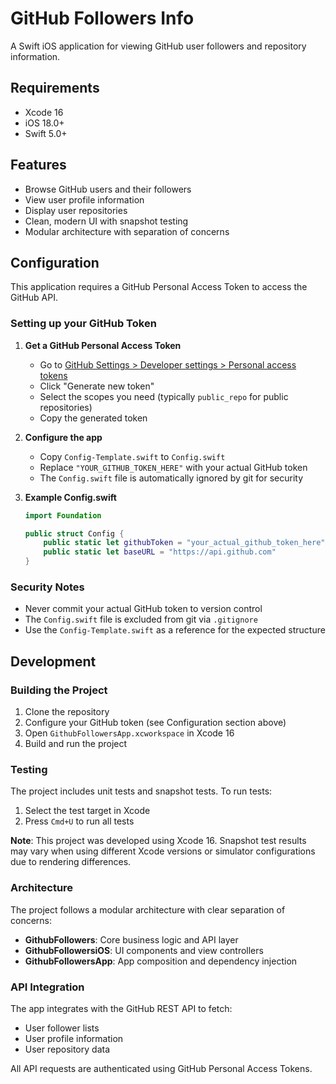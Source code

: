 # GitHub Followers Info

A Swift iOS application for viewing GitHub user followers and repository information.

## Requirements

- Xcode 16
- iOS 18.0+
- Swift 5.0+

## Features

- Browse GitHub users and their followers
- View user profile information
- Display user repositories
- Clean, modern UI with snapshot testing
- Modular architecture with separation of concerns

## Configuration

This application requires a GitHub Personal Access Token to access the GitHub API.

### Setting up your GitHub Token

1. **Get a GitHub Personal Access Token**
   - Go to [GitHub Settings > Developer settings > Personal access tokens](https://github.com/settings/tokens)
   - Click "Generate new token"
   - Select the scopes you need (typically `public_repo` for public repositories)
   - Copy the generated token

2. **Configure the app**
   - Copy `Config-Template.swift` to `Config.swift`
   - Replace `"YOUR_GITHUB_TOKEN_HERE"` with your actual GitHub token
   - The `Config.swift` file is automatically ignored by git for security

3. **Example Config.swift**
   ```swift
   import Foundation

   public struct Config {
       public static let githubToken = "your_actual_github_token_here"
       public static let baseURL = "https://api.github.com"
   }
   ```

### Security Notes

- Never commit your actual GitHub token to version control
- The `Config.swift` file is excluded from git via `.gitignore`
- Use the `Config-Template.swift` as a reference for the expected structure

## Development

### Building the Project

1. Clone the repository
2. Configure your GitHub token (see Configuration section above)
3. Open `GithubFollowersApp.xcworkspace` in Xcode 16
4. Build and run the project

### Testing

The project includes unit tests and snapshot tests. To run tests:

1. Select the test target in Xcode
2. Press `Cmd+U` to run all tests

**Note**: This project was developed using Xcode 16. Snapshot test results may vary when using different Xcode versions or simulator configurations due to rendering differences.

### Architecture

The project follows a modular architecture with clear separation of concerns:

- **GithubFollowers**: Core business logic and API layer
- **GithubFollowersiOS**: UI components and view controllers
- **GithubFollowersApp**: App composition and dependency injection

### API Integration

The app integrates with the GitHub REST API to fetch:
- User follower lists
- User profile information
- User repository data

All API requests are authenticated using GitHub Personal Access Tokens.